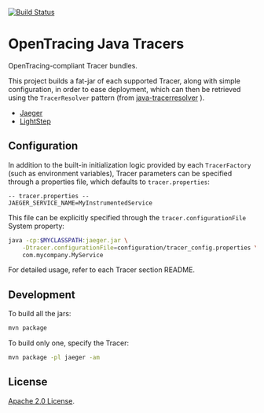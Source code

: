 [![Build Status](https://travis-ci.org/opentracing-contrib/java-tracers.png)](https://travis-ci.org/opentracing-contrib/java-tracers)

# OpenTracing Java Tracers

OpenTracing-compliant Tracer bundles.

This project builds a fat-jar of each supported Tracer, along with simple configuration, in order to ease deployment, which can then be retrieved using the `TracerResolver` pattern (from [java-tracerresolver](https://github.com/opentracing-contrib/java-tracerresolver) ).

* [Jaeger](./jaeger)
* [LightStep](./lightstep)

## Configuration

In addition to the built-in initialization logic provided by each `TracerFactory` (such as environment variables), Tracer parameters can be specified through a properties file, which defaults to `tracer.properties`:

```properties
-- tracer.properties --
JAEGER_SERVICE_NAME=MyInstrumentedService
```

This file can be explicitly specified through the `tracer.configurationFile` System property:

```sh
java -cp:$MYCLASSPATH:jaeger.jar \
	-Dtracer.configurationFile=configuration/tracer_config.properties \
	com.mycompany.MyService
```

For detailed usage, refer to each Tracer section README.

## Development

To build all the jars:

```sh
mvn package
```

To build only one, specify the Tracer:

```sh
mvn package -pl jaeger -am
```

## License

[Apache 2.0 License](./LICENSE).
